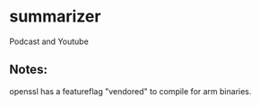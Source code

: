 # summarizer
Podcast and Youtube

## Notes:
openssl has a featureflag "vendored" to compile for arm binaries.
